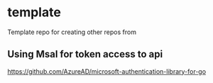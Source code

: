 # template
Template repo for creating other repos from


## Using Msal for token access to api
https://github.com/AzureAD/microsoft-authentication-library-for-go